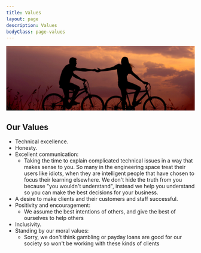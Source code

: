 ```yaml
---
title: Values
layout: page
description: Values
bodyClass: page-values
---
```


![photo of people holding hands on bikes at sunset, just for the mood](/images/everton-vila-AsahNlC0VhQ-unsplash.jpg)

## Our Values

* Technical excellence.
* Honesty.
* Excellent communication:
	* Taking the time to explain complicated technical issues in a way that makes sense to you. So many in the engineering space treat their users like idiots, when they are intelligent people that have chosen to focus their learning elsewhere. We don't hide the truth from you because "you wouldn't understand", instead we help you understand so you can make the best decisions for your business.
* A desire to make clients and their customers and staff successful.
* Positivity and encouragement:
	* We assume the best intentions of others, and give the best of ourselves to help others
* Inclusivity.
* Standing by our moral values:
	* Sorry, we don't think gambling or payday loans are good for our society so won't be working with these kinds of clients

